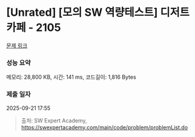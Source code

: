 # [Unrated] [모의 SW 역량테스트] 디저트 카페 - 2105 

[문제 링크](https://swexpertacademy.com/main/code/problem/problemDetail.do?contestProbId=AV5VwAr6APYDFAWu) 

### 성능 요약

메모리: 28,800 KB, 시간: 141 ms, 코드길이: 1,816 Bytes

### 제출 일자

2025-09-21 17:55



> 출처: SW Expert Academy, https://swexpertacademy.com/main/code/problem/problemList.do